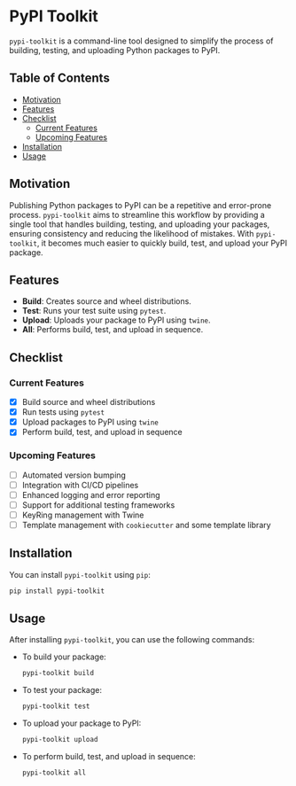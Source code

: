 # PyPI Toolkit

`pypi-toolkit` is a command-line tool designed to simplify the process of building, testing, and uploading Python packages to PyPI.

## Table of Contents

- [Motivation](#motivation)
- [Features](#features)
- [Checklist](#checklist)
    - [Current Features](#current-features)
    - [Upcoming Features](#upcoming-features)
- [Installation](#installation)
- [Usage](#usage)

## Motivation

Publishing Python packages to PyPI can be a repetitive and error-prone process. `pypi-toolkit` aims to streamline this workflow by providing a single tool that handles building, testing, and uploading your packages, ensuring consistency and reducing the likelihood of mistakes. With `pypi-toolkit`, it becomes much easier to quickly build, test, and upload your PyPI package.

## Features

- **Build**: Creates source and wheel distributions.
- **Test**: Runs your test suite using `pytest`.
- **Upload**: Uploads your package to PyPI using `twine`.
- **All**: Performs build, test, and upload in sequence.

## Checklist

### Current Features

- [x] Build source and wheel distributions
- [x] Run tests using `pytest`
- [x] Upload packages to PyPI using `twine`
- [x] Perform build, test, and upload in sequence

### Upcoming Features

- [ ] Automated version bumping
- [ ] Integration with CI/CD pipelines
- [ ] Enhanced logging and error reporting
- [ ] Support for additional testing frameworks
- [ ] KeyRing management with Twine
- [ ] Template management with `cookiecutter` and some template library

## Installation

You can install `pypi-toolkit` using `pip`:

```bash
pip install pypi-toolkit
```

## Usage

After installing `pypi-toolkit`, you can use the following commands:

- To build your package:
  ```bash
  pypi-toolkit build
  ```

- To test your package:
  ```bash
  pypi-toolkit test
  ```

- To upload your package to PyPI:
  ```bash
  pypi-toolkit upload
  ```

- To perform build, test, and upload in sequence:
  ```bash
  pypi-toolkit all
  ```
```
